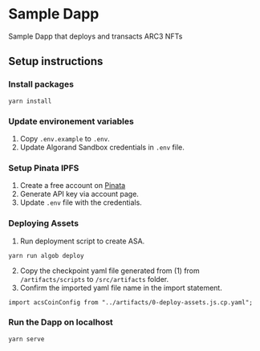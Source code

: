 # Sample Dapp 
Sample Dapp that deploys and transacts ARC3 NFTs

## Setup instructions

### Install packages
```
yarn install
```

### Update environement variables
1. Copy `.env.example` to `.env`.
2. Update Algorand Sandbox credentials in `.env` file.

### Setup Pinata IPFS
1. Create a free account on [Pinata](https://www.pinata.cloud/)
2. Generate API key via account page.
3. Update `.env` file with the credentials.

### Deploying Assets
1. Run deployment script to create ASA. 
```
yarn run algob deploy
```
2. Copy the checkpoint yaml file generated from (1) from `/artifacts/scripts` to `/src/artifacts` folder.
3. Confirm the imported yaml file name in the import statement.
```
import acsCoinConfig from "../artifacts/0-deploy-assets.js.cp.yaml";
```

### Run the Dapp on localhost
```
yarn serve
```
